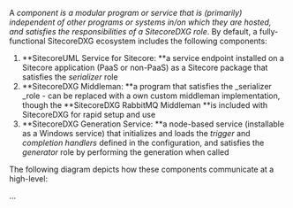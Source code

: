 

A _component _is a modular program or service that is \(primarily\) independent of other programs or systems in/on which they are hosted, and satisfies the responsibilities of a SitecoreDXG_ role_. By default, a fully-functional SitecoreDXG ecosystem includes the following components:

1. **SitecoreUML Service for Sitecore: **a service endpoint installed on a Sitecore application \(PaaS or non-PaaS\) as a Sitecore package that satisfies the _serializer_ role
2. **SitecoreDXG Middleman: **a program that satisfies the _serializer _role - can be replaced with a own custom middleman implementation, though the **SitecoreDXG RabbitMQ Middleman **is included with SitecoreDXG for rapid setup and use
3. **SitecoreDXG Generation Service: **a node-based service \(installable as a Windows service\) that initializes and loads the _trigger_ and _completion handlers_ defined in the configuration, and satisfies the _generator_ role by performing the generation when called

The following diagram depicts how these components communicate at a high-level:

...

